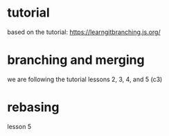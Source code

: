 # tutorial
based on the tutorial: https://learngitbranching.js.org/

# branching and merging
we are following the tutorial lessons 2, 3, 4, and 5 (c3)

# rebasing
lesson 5